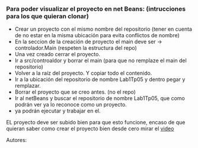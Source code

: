 <h3>Para poder visualizar el proyecto en net Beans: (intrucciones para los que quieran clonar)</h3>
       <ul>
        <li>Crear un proyecto con el mismo nombre del repositorio (tener en cuenta de no estar en la misma ubicación para evita conflictos de nombre)</li>
        <li>En la seccion de la creación de proyecto el main deve ser -> controlador.Main (respeten la estructura del repo)</li>
        <li>Una vez creado cerrar el proyecto.</li>
        <li>Ir a src/controaldor y borrar el main (para que no remplaze el main del repositorio)</li>
        <li>Volver a la raíz del proyecto. Y copiar todo el contenido.</li>
        <li>Ir a la ubicación del repositorio de nombre Lab1Tp05 y dentro pegar y remplazar.</li>
        <li>Borrar el proyecto que se creo antes. (no el repo)</li>
        <li>Ir al netBeans y buscar el repositorio de nombre Lab1Tp05, que como podrán ver ya lo reconoce como un proyecto.</li>
        <li>ya podrán  ejecutar y trabajar en el.</li>
    </ul>
<p>EL proyecto deve ser subido bien para que esto funcione, encaso de que quieran saber como crear el proyecto bien desde cero mirar el  <a href="https://youtu.be/PPzyL6_aMKM?si=BxKMO_L1Tj0iPc6F" target="_blank" rel="nbproyect github .gitignore"> video</a></p>         
Autores:

